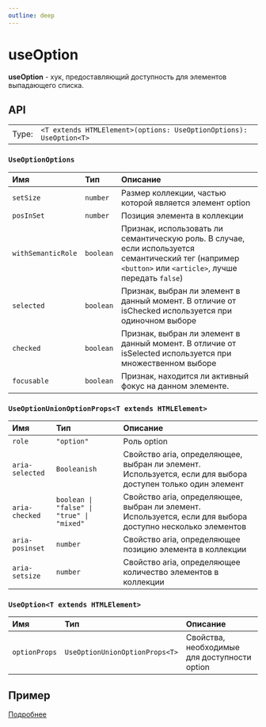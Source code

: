 ```yaml
---
outline: deep
---
```


# useOption

**useOption** - хук, предоставляющий доступность для элементов выпадающего списка.

## API

|       |                                                                    |
| ----: |:-------------------------------------------------------------------|
| Type: | `<T extends HTMLElement>(options: UseOptionOptions): UseOption<T>` |

### `UseOptionOptions`

| Имя               | Тип      | Описание    |
|:-------------------|:-----------|:-----------|
| `setSize`  | `number`   | Размер коллекции, частью которой является элемент option  | 
| `posInSet`  | `number`   | Позиция элемента в коллекции  | 
| `withSemanticRole`  | `boolean`   | Признак, использовать ли семантическую роль. В случае, если используется семантический тег (например `<button>` или `<article>`, лучше передать `false`)  | 
| `selected`  | `boolean`   | Признак, выбран ли элемент в данный момент. В отличие от isChecked используется при одиночном выборе  | 
| `checked`  | `boolean`   | Признак, выбран ли элемент в данный момент. В отличие от isSelected используется при множественном выборе  | 
| `focusable`  | `boolean`   | Признак, находится ли активный фокус на данном элементе.  | 

### `UseOptionUnionOptionProps<T extends HTMLElement>`

| Имя               | Тип      | Описание    |
|:-------------------|:-----------|:-----------|
| `role`  | `"option"`   | Роль option  | 
| `aria-selected`  | `Booleanish`   | Свойство aria, определяющее, выбран ли элемент. Используется, если для выбора доступен только один элемент  | 
| `aria-checked`  | `boolean \| "false" \| "true" \| "mixed"`   | Свойство aria, определяющее, выбран ли элемент. Используется, если для выбора доступно несколько элементов  | 
| `aria-posinset`  | `number`   | Свойство aria, определяющее позицию элемента в коллекции  | 
| `aria-setsize`  | `number`   | Свойство aria, определяющее количество элементов в коллекции  | 

### `UseOption<T extends HTMLElement>`

| Имя               | Тип      | Описание    |
|:-------------------|:-----------|:-----------|
| `optionProps`  | `UseOptionUnionOptionProps<T>`   | Свойства, необходимые для доступности option  | 

## Пример

[Подробнее](/option/conceptions#пример)
